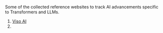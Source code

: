 Some of the collected reference websites to track AI advancements specific to Transformers and LLMs.

1. [Viso AI](https://viso.ai/)
2.
